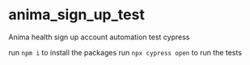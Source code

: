 # anima_sign_up_test
Anima health sign up account automation test cypress

run `npm i` to install the packages
run `npx cypress open` to run the tests


